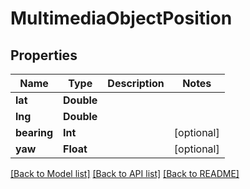 # MultimediaObjectPosition

## Properties
Name | Type | Description | Notes
------------ | ------------- | ------------- | -------------
**lat** | **Double** |  | 
**lng** | **Double** |  | 
**bearing** | **Int** |  | [optional] 
**yaw** | **Float** |  | [optional] 

[[Back to Model list]](../README.md#documentation-for-models) [[Back to API list]](../README.md#documentation-for-api-endpoints) [[Back to README]](../README.md)


